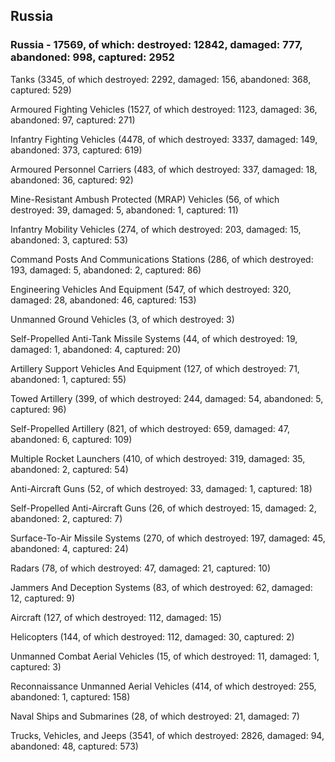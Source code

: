 
 
 ## Russia
 
 ### Russia - 17569, of which: destroyed: 12842, damaged: 777, abandoned: 998, captured: 2952

 

 

 Tanks (3345, of which destroyed: 2292, damaged: 156, abandoned: 368, captured: 529)

 Armoured Fighting Vehicles (1527, of which destroyed: 1123, damaged: 36, abandoned: 97, captured: 271)

 Infantry Fighting Vehicles (4478, of which destroyed: 3337, damaged: 149, abandoned: 373, captured: 619)

 Armoured Personnel Carriers (483, of which destroyed: 337, damaged: 18, abandoned: 36, captured: 92)

 Mine-Resistant Ambush Protected (MRAP) Vehicles (56, of which destroyed: 39, damaged: 5, abandoned: 1, captured: 11)

 Infantry Mobility Vehicles (274, of which destroyed: 203, damaged: 15, abandoned: 3, captured: 53)

 Command Posts And Communications Stations (286, of which destroyed: 193, damaged: 5, abandoned: 2, captured: 86)

 Engineering Vehicles And Equipment (547, of which destroyed: 320, damaged: 28, abandoned: 46, captured: 153)

 Unmanned Ground Vehicles (3, of which destroyed: 3)

 Self-Propelled Anti-Tank Missile Systems (44, of which destroyed: 19, damaged: 1, abandoned: 4, captured: 20)

 Artillery Support Vehicles And Equipment (127, of which destroyed: 71, abandoned: 1, captured: 55)

 Towed Artillery (399, of which destroyed: 244, damaged: 54, abandoned: 5, captured: 96)

 Self-Propelled Artillery (821, of which destroyed: 659, damaged: 47, abandoned: 6, captured: 109)

 Multiple Rocket Launchers (410, of which destroyed: 319, damaged: 35, abandoned: 2, captured: 54)

 Anti-Aircraft Guns (52, of which destroyed: 33, damaged: 1, captured: 18)

 Self-Propelled Anti-Aircraft Guns (26, of which destroyed: 15, damaged: 2, abandoned: 2, captured: 7)

 Surface-To-Air Missile Systems (270, of which destroyed: 197, damaged: 45, abandoned: 4, captured: 24)

 Radars (78, of which destroyed: 47, damaged: 21, captured: 10)

 Jammers And Deception Systems (83, of which destroyed: 62, damaged: 12, captured: 9)

 Aircraft (127, of which destroyed: 112, damaged: 15)

 Helicopters (144, of which destroyed: 112, damaged: 30, captured: 2)

 Unmanned Combat Aerial Vehicles (15, of which destroyed: 11, damaged: 1, captured: 3)

 Reconnaissance Unmanned Aerial Vehicles (414, of which destroyed: 255, abandoned: 1, captured: 158)

 Naval Ships and Submarines (28, of which destroyed: 21, damaged: 7)

 Trucks, Vehicles, and Jeeps (3541, of which destroyed: 2826, damaged: 94, abandoned: 48, captured: 573)

